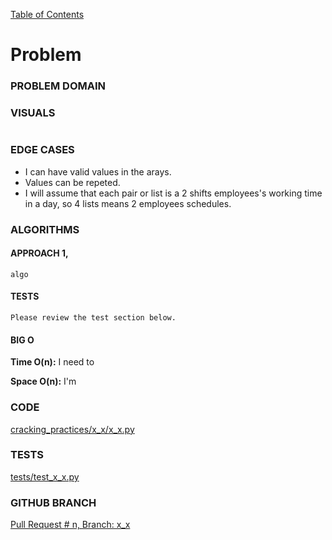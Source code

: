 [Table of Contents](../../README.md)

# Problem

<!-- [Whiteboard approach](x_x) -->

### PROBLEM DOMAIN

### VISUALS

```

```

### EDGE CASES

- I can have valid values in the arays.
- Values can be repeted.
- I will assume that each pair or list is a 2 shifts employees's working time in a day, so 4 lists means 2 employees schedules.


### ALGORITHMS

#### APPROACH 1,

```
algo

```

#### TESTS

```
Please review the test section below.
```

#### BIG O

**Time O(n):** I need to

**Space O(n):** I'm

### CODE

[cracking_practices/x_x/x_x.py](x_x.py)

### TESTS

[tests/test_x_x.py](../../tests/test_x_x.py)

### GITHUB BRANCH

[Pull Request # n, Branch: x_x](https://github.com/ilealm/cracking-practices/pull/X)

